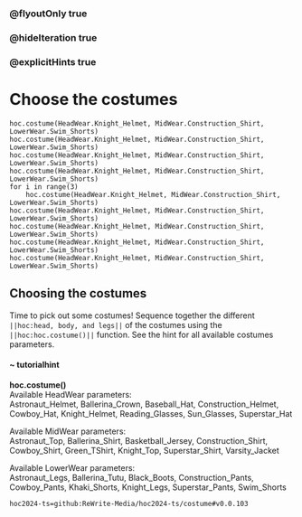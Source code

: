 ### @flyoutOnly true
### @hideIteration true
### @explicitHints true

# Choose the costumes

```python-template
hoc.costume(HeadWear.Knight_Helmet, MidWear.Construction_Shirt, LowerWear.Swim_Shorts)
hoc.costume(HeadWear.Knight_Helmet, MidWear.Construction_Shirt, LowerWear.Swim_Shorts)
hoc.costume(HeadWear.Knight_Helmet, MidWear.Construction_Shirt, LowerWear.Swim_Shorts)
hoc.costume(HeadWear.Knight_Helmet, MidWear.Construction_Shirt, LowerWear.Swim_Shorts)
for i in range(3)
    hoc.costume(HeadWear.Knight_Helmet, MidWear.Construction_Shirt, LowerWear.Swim_Shorts)
hoc.costume(HeadWear.Knight_Helmet, MidWear.Construction_Shirt, LowerWear.Swim_Shorts)
hoc.costume(HeadWear.Knight_Helmet, MidWear.Construction_Shirt, LowerWear.Swim_Shorts)
hoc.costume(HeadWear.Knight_Helmet, MidWear.Construction_Shirt, LowerWear.Swim_Shorts)
hoc.costume(HeadWear.Knight_Helmet, MidWear.Construction_Shirt, LowerWear.Swim_Shorts)
```

## Choosing the costumes
Time to pick out some costumes! Sequence together the different ``||hoc:head, body, and legs||`` of the costumes using the ``||hoc:hoc.costume()||`` function. See the hint for all available costumes parameters.


#### ~ tutorialhint
**hoc.costume()**  
Available HeadWear parameters:  
Astronaut_Helmet, Ballerina_Crown, Baseball_Hat, Construction_Helmet, Cowboy_Hat, Knight_Helmet, Reading_Glasses, Sun_Glasses, Superstar_Hat

Available MidWear parameters:  
Astronaut_Top, Ballerina_Shirt, Basketball_Jersey, Construction_Shirt, Cowboy_Shirt, Green_TShirt, Knight_Top, Superstar_Shirt, Varsity_Jacket

Available LowerWear parameters:  
Astronaut_Legs, Ballerina_Tutu, Black_Boots, Construction_Pants, Cowboy_Pants, Khaki_Shorts, Knight_Legs, Superstar_Pants, Swim_Shorts


```package
hoc2024-ts=github:ReWrite-Media/hoc2024-ts/costume#v0.0.103
```